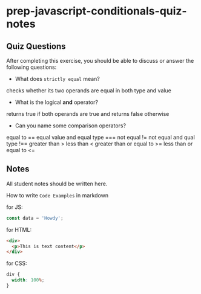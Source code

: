 # prep-javascript-conditionals-quiz-notes

## Quiz Questions

After completing this exercise, you should be able to discuss or answer the following questions:

- What does `strictly equal` mean?

checks whether its two operands are equal in both type and value

- What is the logical **and** operator?

returns true if both operands are true and returns false otherwise

- Can you name some comparison operators?

equal to ==
equal value and equal type ===
not equal !=
not equal and qual type !==
greater than >
less than <
greater than or equal to >=
less than or equal to <=

## Notes

All student notes should be written here.

How to write `Code Examples` in markdown

for JS:

```javascript
const data = 'Howdy';
```

for HTML:

```html
<div>
  <p>This is text content</p>
</div>
```

for CSS:

```css
div {
  width: 100%;
}
```
